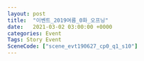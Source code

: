 ```yaml
---
layout: post
title:  "이벤트_2019여름_0화_오프닝"
date:   2021-03-02 03:00:00 +0000
categories: Event
Tags: Story Event
SceneCode: ["scene_evt190627_cp0_q1_s10"]
---
```

